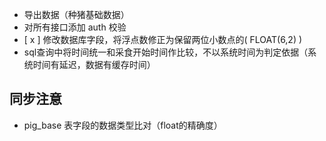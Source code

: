 - 导出数据（种猪基础数据）
- 对所有接口添加 auth 校验
- [ x ] 修改数据库字段，将浮点数修正为保留两位小数点的( FLOAT(6,2) )
- sql查询中将时间统一和采食开始时间作比较，不以系统时间为判定依据（系统时间有延迟，数据有缓存时间）

## 同步注意
- pig_base 表字段的数据类型比对（float的精确度）
